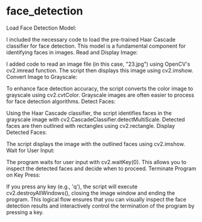# face_detection

Load Face Detection Model:

I included the necessary code to load the pre-trained Haar Cascade classifier for face detection. This model is a fundamental component for identifying faces in images.
Read and Display Image:

I added code to read an image file (in this case, "23.jpg") using OpenCV's cv2.imread function. The script then displays this image using cv2.imshow.
Convert Image to Grayscale:

To enhance face detection accuracy, the script converts the color image to grayscale using cv2.cvtColor. Grayscale images are often easier to process for face detection algorithms.
Detect Faces:

Using the Haar Cascade classifier, the script identifies faces in the grayscale image with cv2.CascadeClassifier.detectMultiScale. Detected faces are then outlined with rectangles using cv2.rectangle.
Display Detected Faces:

The script displays the image with the outlined faces using cv2.imshow.
Wait for User Input:

The program waits for user input with cv2.waitKey(0). This allows you to inspect the detected faces and decide when to proceed.
Terminate Program on Key Press:

If you press any key (e.g., 'q'), the script will execute cv2.destroyAllWindows(), closing the image window and ending the program.
This logical flow ensures that you can visually inspect the face detection results and interactively control the termination of the program by pressing a key.





